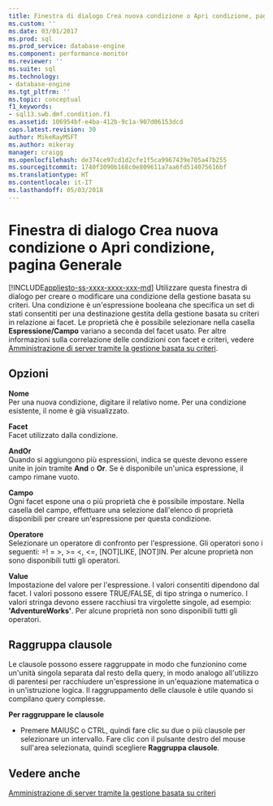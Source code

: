 ```yaml
---
title: Finestra di dialogo Crea nuova condizione o Apri condizione, pagina Generale | Microsoft Docs
ms.custom: ''
ms.date: 03/01/2017
ms.prod: sql
ms.prod_service: database-engine
ms.component: performance-monitor
ms.reviewer: ''
ms.suite: sql
ms.technology:
- database-engine
ms.tgt_pltfrm: ''
ms.topic: conceptual
f1_keywords:
- sql13.swb.dmf.condition.f1
ms.assetid: 106954bf-e4ba-412b-9c1a-907d06153dcd
caps.latest.revision: 30
author: MikeRayMSFT
ms.author: mikeray
manager: craigg
ms.openlocfilehash: de374ce97cd1d2cfe1f5ca9967439e705a47b255
ms.sourcegitcommit: 1740f3090b168c0e809611a7aa6fd514075616bf
ms.translationtype: HT
ms.contentlocale: it-IT
ms.lasthandoff: 05/03/2018
---
```

# <a name="create-new-condition-or-open-condition-dialog-box-general-page"></a>Finestra di dialogo Crea nuova condizione o Apri condizione, pagina Generale
[!INCLUDE[appliesto-ss-xxxx-xxxx-xxx-md](../../includes/appliesto-ss-xxxx-xxxx-xxx-md.md)]
  Utilizzare questa finestra di dialogo per creare o modificare una condizione della gestione basata su criteri. Una condizione è un'espressione booleana che specifica un set di stati consentiti per una destinazione gestita della gestione basata su criteri in relazione ai facet. Le proprietà che è possibile selezionare nella casella **Espressione/Campo** variano a seconda del facet usato. Per altre informazioni sulla correlazione delle condizioni con facet e criteri, vedere [Amministrazione di server tramite la gestione basata su criteri](../../relational-databases/policy-based-management/administer-servers-by-using-policy-based-management.md).  
  
## <a name="options"></a>Opzioni  
 **Nome**  
 Per una nuova condizione, digitare il relativo nome. Per una condizione esistente, il nome è già visualizzato.  
  
 **Facet**  
 Facet utilizzato dalla condizione.  
  
 **AndOr**  
 Quando si aggiungono più espressioni, indica se queste devono essere unite in join tramite **And** o **Or**. Se è disponibile un'unica espressione, il campo rimane vuoto.  
  
 **Campo**  
 Ogni facet espone una o più proprietà che è possibile impostare. Nella casella del campo, effettuare una selezione dall'elenco di proprietà disponibili per creare un'espressione per questa condizione.  
  
 **Operatore**  
 Selezionare un operatore di confronto per l'espressione. Gli operatori sono i seguenti: =! = >, >= <, <=, [NOT]LIKE, [NOT]IN. Per alcune proprietà non sono disponibili tutti gli operatori.  
  
 **Value**  
 Impostazione del valore per l'espressione. I valori consentiti dipendono dal facet. I valori possono essere TRUE/FALSE, di tipo stringa o numerico. I valori stringa devono essere racchiusi tra virgolette singole, ad esempio: **'AdventureWorks'**. Per alcune proprietà non sono disponibili tutti gli operatori.  
  
## <a name="group-clauses"></a>Raggruppa clausole  
 Le clausole possono essere raggruppate in modo che funzionino come un'unità singola separata dal resto della query, in modo analogo all'utilizzo di parentesi per racchiudere un'espressione in un'equazione matematica o in un'istruzione logica. Il raggruppamento delle clausole è utile quando si compilano query complesse.  
  
 **Per raggruppare le clausole**  
  
-   Premere MAIUSC o CTRL, quindi fare clic su due o più clausole per selezionare un intervallo. Fare clic con il pulsante destro del mouse sull'area selezionata, quindi scegliere **Raggruppa clausole**.  
  
## <a name="see-also"></a>Vedere anche  
 [Amministrazione di server tramite la gestione basata su criteri](../../relational-databases/policy-based-management/administer-servers-by-using-policy-based-management.md)  
  
  

